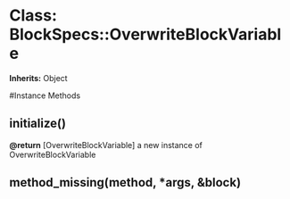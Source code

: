 # Class: BlockSpecs::OverwriteBlockVariable
**Inherits:** Object
    




#Instance Methods
## initialize() [](#method-i-initialize)

**@return** [OverwriteBlockVariable] a new instance of OverwriteBlockVariable

## method_missing(method, *args, &block) [](#method-i-method_missing)

